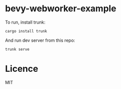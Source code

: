 # bevy-webworker-example

To run, install trunk:

```shell
cargo install trunk
```

And run dev server from this repo:

```shell
trunk serve
```

# Licence

MIT
